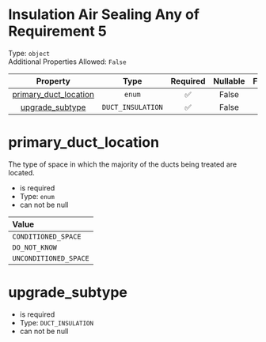 
Insulation Air Sealing Any of Requirement 5
===========================================
  
Type: `object`  
Additional Properties Allowed: `False`  
  

|Property|Type|Required|Nullable|Format|Title|
| :---: | :---: | :---: | :---: | :---: | :---: |
|[primary_duct_location](#primary_duct_location)|`enum`|:white_check_mark:|False|||
|[upgrade_subtype](#upgrade_subtype)|`DUCT_INSULATION`|:white_check_mark:|False|||

primary_duct_location
=====================
  
The type of space in which the majority of the ducts being treated are located.  
  

- is required
- Type: `enum`
- can not be null
  

|Value|
| :--- |
|`CONDITIONED_SPACE`|
|`DO_NOT_KNOW`|
|`UNCONDITIONED_SPACE`|
  

upgrade_subtype
===============
  
  
  

- is required
- Type: `DUCT_INSULATION`
- can not be null
  
